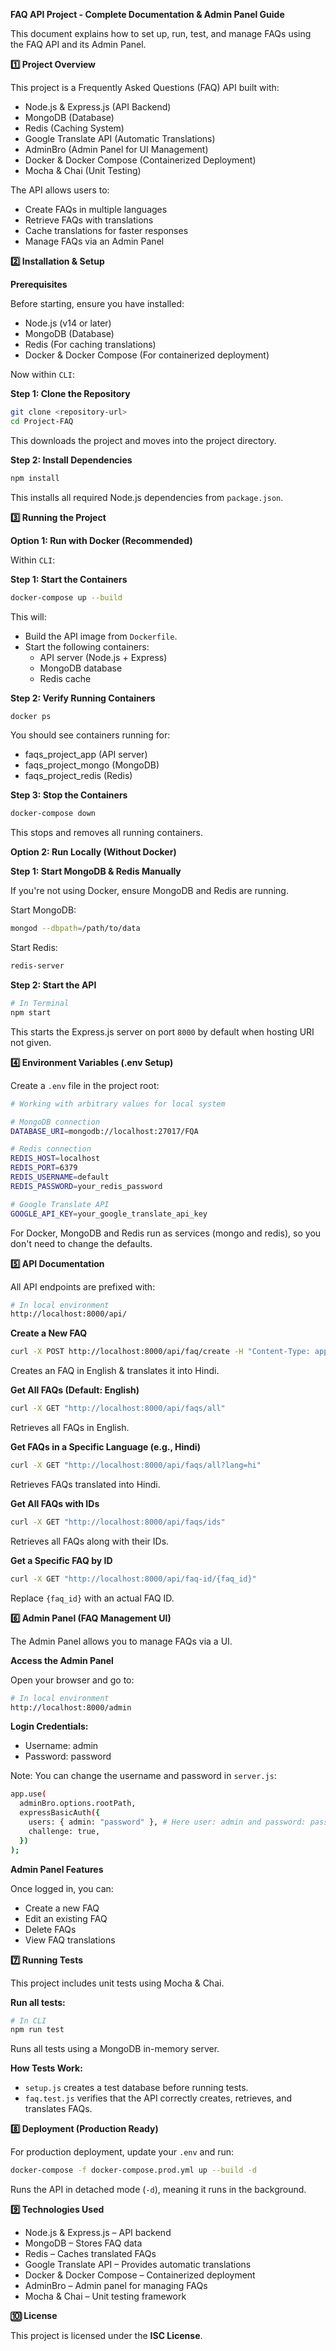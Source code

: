 **FAQ API Project - Complete Documentation & Admin Panel Guide**

This document explains how to set up, run, test, and manage FAQs using the FAQ API and its Admin Panel.


**1️⃣ Project Overview**

This project is a Frequently Asked Questions (FAQ) API built with:

- Node.js & Express.js (API Backend)
- MongoDB (Database)
- Redis (Caching System)
- Google Translate API (Automatic Translations)
- AdminBro (Admin Panel for UI Management)
- Docker & Docker Compose (Containerized Deployment)
- Mocha & Chai (Unit Testing)

The API allows users to:
- Create FAQs in multiple languages
- Retrieve FAQs with translations
- Cache translations for faster responses
- Manage FAQs via an Admin Panel


**2️⃣ Installation & Setup**

**Prerequisites**

Before starting, ensure you have installed:

- Node.js (v14 or later)
- MongoDB (Database)
- Redis (For caching translations)
- Docker & Docker Compose (For containerized deployment)

Now within `CLI`:

**Step 1: Clone the Repository**
```bash
git clone <repository-url>  
cd Project-FAQ
```

This downloads the project and moves into the project directory.

**Step 2: Install Dependencies**

``` bash
npm install
```

This installs all required Node.js dependencies from `package.json`.


**3️⃣ Running the Project**

**Option 1: Run with Docker (Recommended)**

Within `CLI`:

**Step 1: Start the Containers**

``` bash
docker-compose up --build
```

This will:
- Build the API image from `Dockerfile`.
- Start the following containers:
  - API server (Node.js + Express)
  - MongoDB database
  - Redis cache

**Step 2: Verify Running Containers**

``` bash
docker ps
```

You should see containers running for:
- faqs_project_app (API server)
- faqs_project_mongo (MongoDB)
- faqs_project_redis (Redis)

**Step 3: Stop the Containers**

``` bash
docker-compose down
```

This stops and removes all running containers.

**Option 2: Run Locally (Without Docker)**

**Step 1: Start MongoDB & Redis Manually**

If you're not using Docker, ensure MongoDB and Redis are running.

Start MongoDB:

``` bash
mongod --dbpath=/path/to/data
```

Start Redis:

``` bash
redis-server
```

**Step 2: Start the API**

``` bash
# In Terminal
npm start
```

This starts the Express.js server on port `8000` by default when hosting URI not given.


**4️⃣ Environment Variables (.env Setup)**

Create a `.env` file in the project root:

``` bash
# Working with arbitrary values for local system

# MongoDB connection  
DATABASE_URI=mongodb://localhost:27017/FQA

# Redis connection  
REDIS_HOST=localhost  
REDIS_PORT=6379 
REDIS_USERNAME=default  
REDIS_PASSWORD=your_redis_password

# Google Translate API 
GOOGLE_API_KEY=your_google_translate_api_key
```

For Docker, MongoDB and Redis run as services (mongo and redis), so you don't need to change the defaults.


**5️⃣ API Documentation**

All API endpoints are prefixed with:

```bash
# In local environment 
http://localhost:8000/api/
```

**Create a New FAQ**

``` bash
curl -X POST http://localhost:8000/api/faq/create -H "Content-Type: application/json" -d '{"question": "What is Node.js?", "answer": "Node.js is a JavaScript runtime.", "lang": "hi"}'
```

Creates an FAQ in English & translates it into Hindi.

**Get All FAQs (Default: English)**

``` bash
curl -X GET "http://localhost:8000/api/faqs/all"
```

Retrieves all FAQs in English.

**Get FAQs in a Specific Language (e.g., Hindi)**

``` bash
curl -X GET "http://localhost:8000/api/faqs/all?lang=hi"
```

Retrieves FAQs translated into Hindi.

**Get All FAQs with IDs**

``` bash
curl -X GET "http://localhost:8000/api/faqs/ids"
```

Retrieves all FAQs along with their IDs.

**Get a Specific FAQ by ID**

``` bash
curl -X GET "http://localhost:8000/api/faq-id/{faq_id}"
```

Replace `{faq_id}` with an actual FAQ ID.


**6️⃣ Admin Panel (FAQ Management UI)**

The Admin Panel allows you to manage FAQs via a UI.

**Access the Admin Panel**

Open your browser and go to:

``` bash
# In local environment 
http://localhost:8000/admin
```

**Login Credentials:**
- Username: admin
- Password: password

Note: You can change the username and password in `server.js`:

``` bash
app.use(  
  adminBro.options.rootPath,  
  expressBasicAuth({  
    users: { admin: "password" }, # Here user: admin and password: password 
    challenge: true,  
  })  
);
```

**Admin Panel Features**

Once logged in, you can:
- Create a new FAQ
- Edit an existing FAQ
- Delete FAQs
- View FAQ translations


**7️⃣ Running Tests**

This project includes unit tests using Mocha & Chai.

**Run all tests:**

``` bash
# In CLI
npm run test
```

Runs all tests using a MongoDB in-memory server.

**How Tests Work:**
- `setup.js` creates a test database before running tests.
- `faq.test.js` verifies that the API correctly creates, retrieves, and translates FAQs.


**8️⃣ Deployment (Production Ready)**

For production deployment, update your `.env` and run:

``` bash
docker-compose -f docker-compose.prod.yml up --build -d
```

Runs the API in detached mode (`-d`), meaning it runs in the background.


**9️⃣ Technologies Used**

- Node.js & Express.js – API backend
- MongoDB – Stores FAQ data
- Redis – Caches translated FAQs
- Google Translate API – Provides automatic translations
- Docker & Docker Compose – Containerized deployment
- AdminBro – Admin panel for managing FAQs
- Mocha & Chai – Unit testing framework


**🔟 License**

This project is licensed under the **ISC License**.
